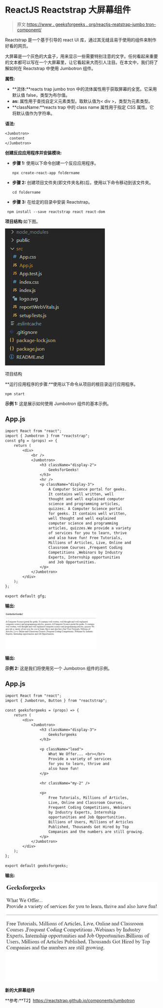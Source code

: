 # ReactJS Reactstrap 大屏幕组件

> 原文:[https://www . geeksforgeeks . org/reactjs-reatstrap-jumbo tron-component/](https://www.geeksforgeeks.org/reactjs-reactstrap-jumbotron-component/)

Reactstrap 是一个基于引导的 react UI 库，通过其无缝且易于使用的组件来制作好看的网页。

大屏幕是一个灰色的大盒子，用来显示一些需要特别注意的文字。任何看起来重要的文本都可以写在一个大屏幕里，让它看起来大而引人注目。在本文中，我们将了解如何在 Reactstrap 中使用 Jumbotron 组件。

**属性:**

*   **流体:**reacts trap jumbo tron 中的流体属性用于获取屏幕的全宽。它采用默认值 false，类型为布尔值。
*   **as:** 属性用于查找自定义元素类型。取默认值为< div >，类型为元素类型。
*   **className:**reacts trap 中的 class name 属性用于指定 CSS 属性。它将默认值作为字符串。

**语法:**

```
<Jumbotron>
  content
</Jumbotron>
```

**创建反应应用程序并安装模块:**

*   **步骤 1:** 使用以下命令创建一个反应应用程序。

    ```
    npx create-react-app foldername
    ```

*   **步骤 2:** 创建项目文件夹(即文件夹名称)后，使用以下命令移动到该文件夹。

    ```
    cd foldername
    ```

*   **步骤 3:** 在给定的目录中安装 Reactstrap。

```
 npm install --save reactstrap react react-dom
```

**项目结构**:如下图。

![](img/f04ae0d8b722a9fff0bd9bd138b29c23.png)

项目结构

**运行应用程序的步骤:**使用以下命令从项目的根目录运行应用程序。

```
npm start
```

**示例 1:** 这是展示如何使用 Jumbotron 组件的基本示例。

## App.js

```
import React from "react";
import { Jumbotron } from "reactstrap";
const gfg = (props) => {
    return (
        <div>
            <br />
            <Jumbotron>
                <h3 className="display-2">
                    GeeksforGeeks!
                </h3>
                <hr />
                <p className="display-3">
                    A Computer Science portal for geeks. 
                    It contains well written, well 
                    thought and well explained computer 
                    science and programming articles, 
                    quizzes. A Computer Science portal 
                    for geeks. It contains well written, 
                    well thought and well explained 
                    computer science and programming
                    articles, quizzes.We provide a variety 
                    of services for you to learn, thrive 
                    and also have fun! Free Tutorials, 
                    Millions of Articles, Live, Online and 
                    Classroom Courses ,Frequent Coding 
                    Competitions ,Webinars by Industry 
                    Experts, Internship opportunities 
                    and Job Opportunities.
                </p>
            </Jumbotron>
        </div>
    );
};

export default gfg;
```

**输出:**

![](img/f1e9237dc2cd76fa1f357299b015277c.png)

**输出:**

**示例 2:** 这是我们将使用另一个 Jumbotron 组件的示例。

## App.js

```
import React from "react";
import { Jumbotron, Button } from "reactstrap";

const geeksforgeeks = (props) => {
    return (
        <div>
            <Jumbotron>
                <h3 className="display-3">
                    Geeksforgeeks
                </h3>

                <p className="lead">
                    What We Offer... <br></br>
                    Provide a variety of services 
                    for you to learn, thrive and 
                    also have fun!
                </p>

                <hr className="my-2" />

                <p>
                    Free Tutorials, Millions of Articles, 
                    Live, Online and Classroom Courses, 
                    Frequent Coding Competitions, Webinars 
                    by Industry Experts, Internship
                    opportunities and Job Opportunities. 
                    Billions of Users, Millions of Articles 
                    Published, Thousands Got Hired by Top 
                    Companies and the numbers are still growing.
                </p>
            </Jumbotron>
        </div>
    );
};

export default geeksforgeeks;
```

**输出:**

![](img/46e41ce63b26a8155a5afcbfce9f7c0f.png)

**新的大屏幕组件**

**参考:**T2】https://reactstrap.github.io/components/jumbotron